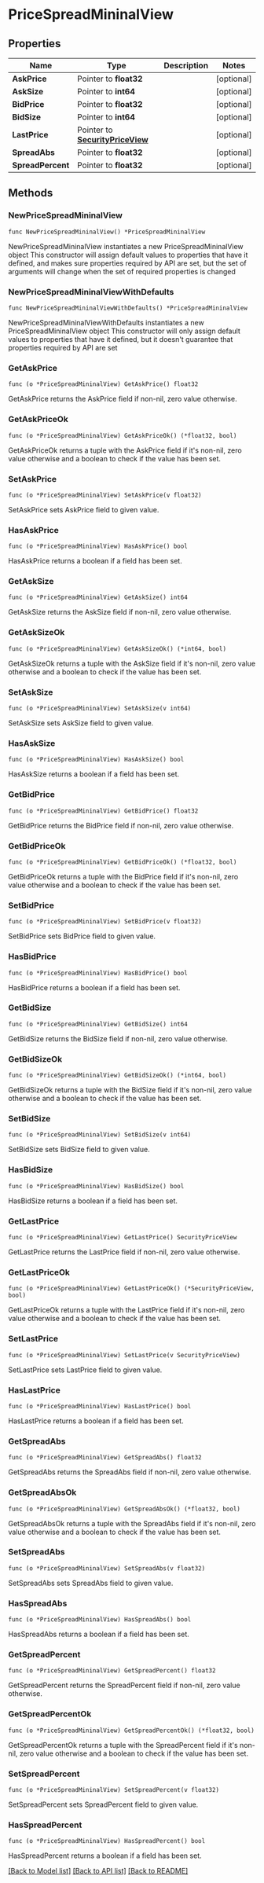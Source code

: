 # PriceSpreadMininalView

## Properties

Name | Type | Description | Notes
------------ | ------------- | ------------- | -------------
**AskPrice** | Pointer to **float32** |  | [optional] 
**AskSize** | Pointer to **int64** |  | [optional] 
**BidPrice** | Pointer to **float32** |  | [optional] 
**BidSize** | Pointer to **int64** |  | [optional] 
**LastPrice** | Pointer to [**SecurityPriceView**](SecurityPriceView.md) |  | [optional] 
**SpreadAbs** | Pointer to **float32** |  | [optional] 
**SpreadPercent** | Pointer to **float32** |  | [optional] 

## Methods

### NewPriceSpreadMininalView

`func NewPriceSpreadMininalView() *PriceSpreadMininalView`

NewPriceSpreadMininalView instantiates a new PriceSpreadMininalView object
This constructor will assign default values to properties that have it defined,
and makes sure properties required by API are set, but the set of arguments
will change when the set of required properties is changed

### NewPriceSpreadMininalViewWithDefaults

`func NewPriceSpreadMininalViewWithDefaults() *PriceSpreadMininalView`

NewPriceSpreadMininalViewWithDefaults instantiates a new PriceSpreadMininalView object
This constructor will only assign default values to properties that have it defined,
but it doesn't guarantee that properties required by API are set

### GetAskPrice

`func (o *PriceSpreadMininalView) GetAskPrice() float32`

GetAskPrice returns the AskPrice field if non-nil, zero value otherwise.

### GetAskPriceOk

`func (o *PriceSpreadMininalView) GetAskPriceOk() (*float32, bool)`

GetAskPriceOk returns a tuple with the AskPrice field if it's non-nil, zero value otherwise
and a boolean to check if the value has been set.

### SetAskPrice

`func (o *PriceSpreadMininalView) SetAskPrice(v float32)`

SetAskPrice sets AskPrice field to given value.

### HasAskPrice

`func (o *PriceSpreadMininalView) HasAskPrice() bool`

HasAskPrice returns a boolean if a field has been set.

### GetAskSize

`func (o *PriceSpreadMininalView) GetAskSize() int64`

GetAskSize returns the AskSize field if non-nil, zero value otherwise.

### GetAskSizeOk

`func (o *PriceSpreadMininalView) GetAskSizeOk() (*int64, bool)`

GetAskSizeOk returns a tuple with the AskSize field if it's non-nil, zero value otherwise
and a boolean to check if the value has been set.

### SetAskSize

`func (o *PriceSpreadMininalView) SetAskSize(v int64)`

SetAskSize sets AskSize field to given value.

### HasAskSize

`func (o *PriceSpreadMininalView) HasAskSize() bool`

HasAskSize returns a boolean if a field has been set.

### GetBidPrice

`func (o *PriceSpreadMininalView) GetBidPrice() float32`

GetBidPrice returns the BidPrice field if non-nil, zero value otherwise.

### GetBidPriceOk

`func (o *PriceSpreadMininalView) GetBidPriceOk() (*float32, bool)`

GetBidPriceOk returns a tuple with the BidPrice field if it's non-nil, zero value otherwise
and a boolean to check if the value has been set.

### SetBidPrice

`func (o *PriceSpreadMininalView) SetBidPrice(v float32)`

SetBidPrice sets BidPrice field to given value.

### HasBidPrice

`func (o *PriceSpreadMininalView) HasBidPrice() bool`

HasBidPrice returns a boolean if a field has been set.

### GetBidSize

`func (o *PriceSpreadMininalView) GetBidSize() int64`

GetBidSize returns the BidSize field if non-nil, zero value otherwise.

### GetBidSizeOk

`func (o *PriceSpreadMininalView) GetBidSizeOk() (*int64, bool)`

GetBidSizeOk returns a tuple with the BidSize field if it's non-nil, zero value otherwise
and a boolean to check if the value has been set.

### SetBidSize

`func (o *PriceSpreadMininalView) SetBidSize(v int64)`

SetBidSize sets BidSize field to given value.

### HasBidSize

`func (o *PriceSpreadMininalView) HasBidSize() bool`

HasBidSize returns a boolean if a field has been set.

### GetLastPrice

`func (o *PriceSpreadMininalView) GetLastPrice() SecurityPriceView`

GetLastPrice returns the LastPrice field if non-nil, zero value otherwise.

### GetLastPriceOk

`func (o *PriceSpreadMininalView) GetLastPriceOk() (*SecurityPriceView, bool)`

GetLastPriceOk returns a tuple with the LastPrice field if it's non-nil, zero value otherwise
and a boolean to check if the value has been set.

### SetLastPrice

`func (o *PriceSpreadMininalView) SetLastPrice(v SecurityPriceView)`

SetLastPrice sets LastPrice field to given value.

### HasLastPrice

`func (o *PriceSpreadMininalView) HasLastPrice() bool`

HasLastPrice returns a boolean if a field has been set.

### GetSpreadAbs

`func (o *PriceSpreadMininalView) GetSpreadAbs() float32`

GetSpreadAbs returns the SpreadAbs field if non-nil, zero value otherwise.

### GetSpreadAbsOk

`func (o *PriceSpreadMininalView) GetSpreadAbsOk() (*float32, bool)`

GetSpreadAbsOk returns a tuple with the SpreadAbs field if it's non-nil, zero value otherwise
and a boolean to check if the value has been set.

### SetSpreadAbs

`func (o *PriceSpreadMininalView) SetSpreadAbs(v float32)`

SetSpreadAbs sets SpreadAbs field to given value.

### HasSpreadAbs

`func (o *PriceSpreadMininalView) HasSpreadAbs() bool`

HasSpreadAbs returns a boolean if a field has been set.

### GetSpreadPercent

`func (o *PriceSpreadMininalView) GetSpreadPercent() float32`

GetSpreadPercent returns the SpreadPercent field if non-nil, zero value otherwise.

### GetSpreadPercentOk

`func (o *PriceSpreadMininalView) GetSpreadPercentOk() (*float32, bool)`

GetSpreadPercentOk returns a tuple with the SpreadPercent field if it's non-nil, zero value otherwise
and a boolean to check if the value has been set.

### SetSpreadPercent

`func (o *PriceSpreadMininalView) SetSpreadPercent(v float32)`

SetSpreadPercent sets SpreadPercent field to given value.

### HasSpreadPercent

`func (o *PriceSpreadMininalView) HasSpreadPercent() bool`

HasSpreadPercent returns a boolean if a field has been set.


[[Back to Model list]](../README.md#documentation-for-models) [[Back to API list]](../README.md#documentation-for-api-endpoints) [[Back to README]](../README.md)


